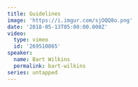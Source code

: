 ```yaml
---
title: Guidelines
image: 'https://i.imgur.com/sjOQQ8o.png'
date: '2018-05-13T05:00:00.000Z'
video:
  type: vimeo
  id: '269510865'
speaker:
  name: Bart Wilkins
  permalink: bart-wilkins
series: untapped
---
```


